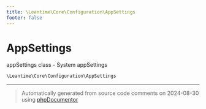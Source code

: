 ```yaml
---
title: \Leantime\Core\Configuration\AppSettings
footer: false
---
```


# AppSettings

appSettings class - System appSettings


`\Leantime\Core\Configuration\AppSettings`






---
> Automatically generated from source code comments on 2024-08-30 using [phpDocumentor](http://www.phpdoc.org/)
